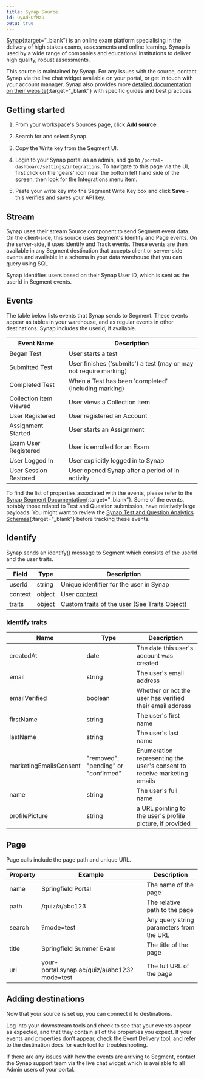 ```yaml
---
title: Synap Source
id: OyAdFUfMz9
beta: true
---
```


[Synap](https://synap.ac){:target="_blank”} is an online exam platform specialising in the delivery of high stakes exams, assessments and online learning. Synap is used by a wide range of companies and educational institutions to deliver high quality, robust assessments.

This source is maintained by Synap. For any issues with the source, contact Synap via the live chat widget available on your portal, or get in touch with your account manager. Synap also provides more [detailed documentation on their website](https://academy.synap.ac/doc/integrations/segment){:target="_blank”} with specific guides and best practices.

## Getting started

1. From your workspace's Sources page, click **Add source**.

2. Search for and select Synap.

3. Copy the Write key from the Segment UI.

4. Login to your Synap portal as an admin, and go to `/portal-dashboard/settings/integrations`. To navigate to this page via the UI, first click on the 'gears' icon near the bottom left hand side of the screen, then look for the Integrations menu item.

5. Paste your write key into the Segment Write Key box and click **Save** - this verifies and saves your API key.

## Stream

Synap uses their stream Source component to send Segment event data. On the client-side, this source uses Segment's Identify and Page events. On the server-side, it uses Identify and Track events. These events are then available in any Segment destination that accepts client or server-side events and available in a schema in your data warehouse that you can query using SQL.

Synap identifies users based on their Synap User ID, which is sent as the userId in Segment events.

## Events

The table below lists events that Synap sends to Segment. These events appear as tables in your warehouse, and as regular events in other destinations. Synap includes the userId, if available.

| Event Name             | Description                                                       |
| ---------------------- | ----------------------------------------------------------------- |
| Began Test             | User starts a test                                                |
| Submitted Test         | User finishes ('submits') a test (may or may not require marking) |
| Completed Test         | When a Test has been 'completed' (including marking)              |
| Collection Item Viewed | User views a Collection Item                                      |
| User Registered        | User registered an Account                                        |
| Assignment Started     | User starts an Assignment                                         |
| Exam User Registered   | User is enrolled for an Exam                                      |
| User Logged In         | User explicitly logged in to Synap                                |
| User Session Restored  | User opened Synap after a period of in activity                   |

To find the list of properties associated with the events, please refer to the [Synap Segment Documentation](https://academy.synap.ac/doc/integrations/segment){:target="_blank”}. Some of the events, notably those related to Test and Question submission, have relatively large payloads. You might want to review the [Synap Test and Question Analytics Schemas](https://academy.synap.ac/doc/integrations/segment/test-and-question-analytics){:target="_blank"} before tracking these events. 

## Identify

Synap sends an identify() message to Segment which consists of the userId and the user traits.

| Field   | Type   | Description                                                                                               |
| ------- | ------ | --------------------------------------------------------------------------------------------------------- |
| userId  | string | Unique identifier for the user in Synap                                                                   |
| context | object | User [context](https://segment.com/docs/connections/spec/common/#context)                                 |
| traits  | object | Custom [traits](https://segment.com/docs/connections/spec/common/#traits) of the user (See Traits Object) |

### Identify traits

| Name                   | Type                                | Description                                                             |
| ---------------------- | ----------------------------------- | ----------------------------------------------------------------------- |
| createdAt              | date                                | The date this user's account was created                                |
| email                  | string                              | The user's email address                                                |
| emailVerified          | boolean                             | Whether or not the user has verified their email address                |
| firstName              | string                              | The user's first name                                                   |
| lastName               | string                              | The user's last name                                                    |
| marketingEmailsConsent | "removed", "pending" or "confirmed" | Enumeration representing the user's consent to receive marketing emails |
| name                   | string                              | The user's full name                                                    |
| profilePicture         | string                              | a URL pointing to the user's profile picture, if provided               |


## Page

Page calls include the page path and unique URL.

| Property | Example                                      | Description                              |
| -------- | -------------------------------------------- | ---------------------------------------- |
| name     | Springfield Portal                           | The name of the page                     |
| path     | /quiz/a/abc123                               | The relative path to the page            |
| search   | ?mode=test                                   | Any query string parameters from the URL |
| title    | Springfield Summer Exam                      | The title of the page                    |
| url      | your-portal.synap.ac/quiz/a/abc123?mode=test | The full URL of the page                 |

## Adding destinations

Now that your source is set up, you can connect it to destinations.

Log into your downstream tools and check to see that your events appear as expected, and that they contain all of the properties you expect. If your events and properties don’t appear, check the Event Delivery tool, and refer to the destination docs for each tool for troubleshooting.

If there are any issues with how the events are arriving to Segment, contact the Synap support team via the live chat widget which is available to all Admin users of your portal.
